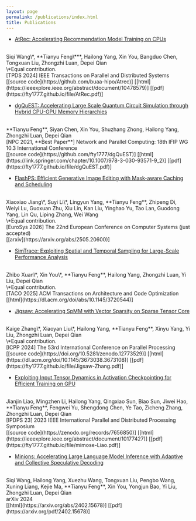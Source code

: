 ```yaml
---
layout: page
permalink: /publications/index.html
title: Publications
---
```


- [AtRec: Accelerating Recommendation Model Training on CPUs](https://ieeexplore.ieee.org/abstract/document/10478579)
<br>
Siqi Wang\*, **Tianyu Feng\***, Hailong Yang, Xin You, Bangduo Chen, Tongxuan Liu, Zhongzhi Luan, Depei Qian
<br>
\*Equal contribution.
<br>
[TPDS 2024] IEEE Transactions on Parallel and Distributed Systems
<br>
[[source code](https://github.com/buaa-hipo/Atrec)]
[[html](https://ieeexplore.ieee.org/abstract/document/10478579)]
[[pdf](https://fty1777.github.io/file/AtRec.pdf)]

- [dgQuEST: Accelerating Large Scale Quantum Circuit Simulation through Hybrid CPU-GPU Memory Hierarchies](https://link.springer.com/chapter/10.1007/978-3-030-93571-9_2)
<br>
**Tianyu Feng**, Siyan Chen, Xin You, Shuzhang Zhong, Hailong Yang, Zhongzhi Luan, Depei Qian
<br>
[NPC 2021, **Best Paper**] Network and Parallel Computing: 18th IFIP WG 10.3 International Conference
<br>
[[source code](https://github.com/fty1777/dgQuEST)]
[[html](https://link.springer.com/chapter/10.1007/978-3-030-93571-9_2)]
[[pdf](https://fty1777.github.io/file/dgQuEST.pdf)]

- [FlashPS: Efficient Generative Image Editing with Mask-aware Caching and Scheduling](https://arxiv.org/abs/2505.20600)
<br>
Xiaoxiao Jiang\*, Suyi Li\*, Lingyun Yang, **Tianyu Feng**, Zhipeng Di, Weiyi Lu, Guoxuan Zhu, Xiu Lin, Kan Liu, Yinghao Yu, Tao Lan, Guodong Yang, Lin Qu, Liping Zhang, Wei Wang
<br>
\*Equal contribution.
<br>
[EuroSys 2026] The 22nd European Conference on Computer Systems (just accepted)
<br>
[[arxiv](https://arxiv.org/abs/2505.20600)]

- [SimTrace: Exploiting Spatial and Temporal Sampling for Large-Scale Performance Analysis](https://dl.acm.org/doi/abs/10.1145/3720544)
<br>
Zhibo Xuan\*, Xin You\*, **Tianyu Feng**, Hailong Yang, Zhongzhi Luan, Yi Liu, Depei Qian
<br>
\*Equal contribution.
<br>
[TACO 2025] ACM Transactions on Architecture and Code Optimization
<br>
[[html](https://dl.acm.org/doi/abs/10.1145/3720544)]

- [Jigsaw: Accelerating SpMM with Vector Sparsity on Sparse Tensor Core](https://dl.acm.org/doi/10.1145/3673038.3673108)
<br>
Kaige Zhang\*, Xiaoyan Liu\*, Hailong Yang, **Tianyu Feng**, Xinyu Yang, Yi Liu, Zhongzhi Luan, Depei Qian
<br>
\*Equal contribution.
<br>
[ICPP 2024] The 53rd International Conference on Parallel Processing
<br>
[[source code](https://doi.org/10.5281/zenodo.12773529)]
[[html](https://dl.acm.org/doi/10.1145/3673038.3673108)]
[[pdf](https://fty1777.github.io/file/Jigsaw-Zhang.pdf)]

- [Exploiting Input Tensor Dynamics in Activation Checkpointing for Efficient Training on GPU](https://ieeexplore.ieee.org/abstract/document/10177427)
<br>
Jianjin Liao, Mingzhen Li, Hailong Yang, Qingxiao Sun, Biao Sun, Jiwei Hao, **Tianyu Feng**, Fengwei Yu, Shengdong Chen, Ye Tao, Zicheng Zhang, Zhongzhi Luan, Depei Qian
<br>
[IPDPS 23] 2023 IEEE International Parallel and Distributed Processing Symposium
<br>
[[source code](https://zenodo.org/records/7656850)]
[[html](https://ieeexplore.ieee.org/abstract/document/10177427)]
[[pdf](https://fty1777.github.io/file/mimose-Liao.pdf)]

- [Minions: Accelerating Large Language Model Inference with Adaptive and Collective Speculative Decoding](https://arxiv.org/abs/2402.15678)
<br>
Siqi Wang, Hailong Yang, Xuezhu Wang, Tongxuan Liu, Pengbo Wang, Xuning Liang, Kejie Ma, **Tianyu Feng**, Xin You, Yongjun Bao, Yi Liu, Zhongzhi Luan, Depei Qian
<br>
arXiv 2024
<br>
[[html](https://arxiv.org/abs/2402.15678)]
[[pdf](https://arxiv.org/pdf/2402.15678)]
